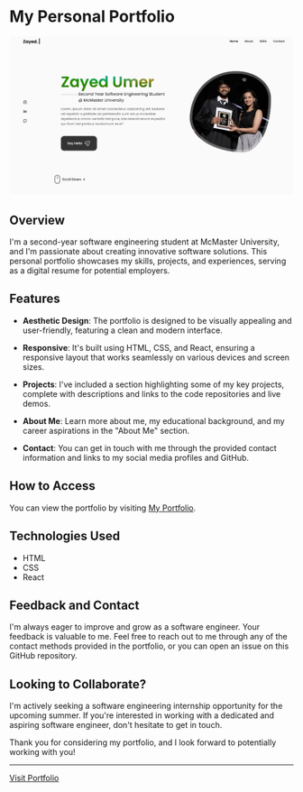 # My Personal Portfolio

![Portfolio Preview](src/assets/work1.jpg)

## Overview

I'm a second-year software engineering student at McMaster University, and I'm passionate about creating innovative software solutions. This personal portfolio showcases my skills, projects, and experiences, serving as a digital resume for potential employers.

## Features

- **Aesthetic Design**: The portfolio is designed to be visually appealing and user-friendly, featuring a clean and modern interface.

- **Responsive**: It's built using HTML, CSS, and React, ensuring a responsive layout that works seamlessly on various devices and screen sizes.

- **Projects**: I've included a section highlighting some of my key projects, complete with descriptions and links to the code repositories and live demos.

- **About Me**: Learn more about me, my educational background, and my career aspirations in the "About Me" section.

- **Contact**: You can get in touch with me through the provided contact information and links to my social media profiles and GitHub.

## How to Access

You can view the portfolio by visiting [My Portfolio](https://zayedu.github.io).

## Technologies Used

- HTML
- CSS
- React

## Feedback and Contact

I'm always eager to improve and grow as a software engineer. Your feedback is valuable to me. Feel free to reach out to me through any of the contact methods provided in the portfolio, or you can open an issue on this GitHub repository.

## Looking to Collaborate?

I'm actively seeking a software engineering internship opportunity for the upcoming summer. If you're interested in working with a dedicated and aspiring software engineer, don't hesitate to get in touch.

Thank you for considering my portfolio, and I look forward to potentially working with you!

---

[Visit Portfolio](https://zayedu.github.io)
